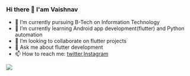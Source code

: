 ### Hi there 👋 I'am Vaishnav

<!--
**vaishnavkkl/vaishnavkkl** is a ✨ _special_ ✨ repository because its `README.md` (this file) appears on your GitHub profile.

-Here are some ideas to get you started:

- 🔭 I’m currently pursuing B-Tech on Information Technology
- 🌱 I’m currently learning Android app development(flutter)
- 👯 I’m looking to collaborate on flutter projects
- 💬 Ask me about flutter development
- 📫 How to reach me: twitter






-->
- 🔭 I’m currently pursuing B-Tech on Information Technology
- 🌱 I’m currently learning Android app development(flutter) and Python automation 
- 👯 I’m looking to collaborate on flutter projects
- 💬 Ask me about flutter development
- 📫 How to reach me: [twitter](https://www.twitter.com/vaishnavkkl),[Instagram](https://www.instagram.com/mr._yshnav/)


<img src="https://github-readme-stats.vercel.app/api?username=vaishnavkkl&&show_icons=true&title_color=ffffff&icon_color=bb2acf&text_color=daf7dc&bg_color=191919"/>
